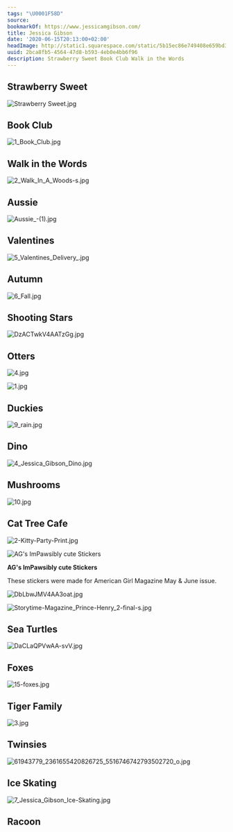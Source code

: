 ```yaml
---
tags: "\U0001F58D"
source:
bookmarkOf: https://www.jessicamgibson.com/
title: Jessica Gibson
date: '2020-06-15T20:13:00+02:00'
headImage: http://static1.squarespace.com/static/5b15ec86e749408e659bd3c4/t/5d813d5129447844308f3f4c/1568750931171/Website-lexicon.jpg?format=1500w
uuid: 2bca8fb5-4564-47d8-b593-4eb0e4bb6f96
description: Strawberry Sweet Book Club Walk in the Words
---
```


Strawberry Sweet
----------------

![Strawberry Sweet.jpg](https://images.squarespace-cdn.com/content/v1/5b15ec86e749408e659bd3c4/1585342574668-FD68PPP9BRSCRVDI7TCL/Strawberry+Sweet.jpg)

Book Club
---------

![1_Book_Club.jpg](https://images.squarespace-cdn.com/content/v1/5b15ec86e749408e659bd3c4/1568562158085-HKRBJ85C6XE8918OG0RN/1_Book_Club.jpg)

Walk in the Words
-----------------

![2_Walk_In_A_Woods-s.jpg](https://images.squarespace-cdn.com/content/v1/5b15ec86e749408e659bd3c4/1568562216305-2F4NE8SMX6L1Z0HLDXYV/2_Walk_In_A_Woods-s.jpg)

Aussie
------

![Aussie_-(1).jpg](https://images.squarespace-cdn.com/content/v1/5b15ec86e749408e659bd3c4/1568563240590-LG4DG49UX3OPHZ9HCM1X/Aussie_-%281%29.jpg)

Valentines
----------

![5_Valentines_Delivery_.jpg](https://images.squarespace-cdn.com/content/v1/5b15ec86e749408e659bd3c4/1568562520315-S0TYCO1IJJJJCKT54JHJ/5_Valentines_Delivery_.jpg)

Autumn
------

![6_Fall.jpg](https://images.squarespace-cdn.com/content/v1/5b15ec86e749408e659bd3c4/1568562341439-B4XLNECJY9E24F0DW7WM/6_Fall.jpg)

Shooting Stars
--------------

![DzACTwkV4AATzGg.jpg](https://images.squarespace-cdn.com/content/v1/5b15ec86e749408e659bd3c4/1555362084282-WJ1UV1XP60S1KGLTONL1/DzACTwkV4AATzGg.jpg)

Otters
------

![4.jpg](https://images.squarespace-cdn.com/content/v1/5b15ec86e749408e659bd3c4/1535494761576-4V2KO65M45S684F8GY17/4.jpg)

![1.jpg](https://images.squarespace-cdn.com/content/v1/5b15ec86e749408e659bd3c4/1535494421247-NKA1UNTN6SH1B2YV9KO1/1.jpg)

Duckies
-------

![9_rain.jpg](https://images.squarespace-cdn.com/content/v1/5b15ec86e749408e659bd3c4/1568562261052-86EIC9N83V540OMOZ5LQ/9_rain.jpg)

Dino
----

![4_Jessica_Gibson_Dino.jpg](https://images.squarespace-cdn.com/content/v1/5b15ec86e749408e659bd3c4/1568562292160-JDOVLSQRW6RKN3UM6GM0/4_Jessica_Gibson_Dino.jpg)

Mushrooms
---------

![10.jpg](https://images.squarespace-cdn.com/content/v1/5b15ec86e749408e659bd3c4/1568563020940-T7D3BVA2BTQD6887X1HH/10.jpg)

Cat Tree Cafe
-------------

![2-Kitty-Party-Print.jpg](https://images.squarespace-cdn.com/content/v1/5b15ec86e749408e659bd3c4/1535494971645-BHZATCNFL07TV7CE4BIV/2-Kitty-Party-Print.jpg)

![AG's ImPawsibly cute Stickers](https://images.squarespace-cdn.com/content/v1/5b15ec86e749408e659bd3c4/1535499913320-OTOB5U994LWK31G8SWVQ/DbLbwAeU8AAeG-S.jpg)

**AG's ImPawsibly cute Stickers**

These stickers were made for American Girl Magazine May & June issue.

![DbLbwJMV4AA3oat.jpg](https://images.squarespace-cdn.com/content/v1/5b15ec86e749408e659bd3c4/1535499913410-8BK80XVYGB8223MIFZAH/DbLbwJMV4AA3oat.jpg)

![Storytime-Magazine_Prince-Henry_2-final-s.jpg](https://images.squarespace-cdn.com/content/v1/5b15ec86e749408e659bd3c4/1535495711547-2O2YDZPJVCWO7X26DA8B/Storytime-Magazine_Prince-Henry_2-final-s.jpg)

Sea Turtles
-----------

![DaCLaQPVwAA-svV.jpg](https://images.squarespace-cdn.com/content/v1/5b15ec86e749408e659bd3c4/1535499647878-NEQ3CYTR618HFK3O1FNB/DaCLaQPVwAA-svV.jpg)

Foxes
-----

![15-foxes.jpg](https://images.squarespace-cdn.com/content/v1/5b15ec86e749408e659bd3c4/1568563435689-GAN8HGHXCO1FV3703BTV/15-foxes.jpg)

Tiger Family
------------

![3.jpg](https://images.squarespace-cdn.com/content/v1/5b15ec86e749408e659bd3c4/1535497000658-AGXTF3TSV3IZXYZCS1EO/3.jpg)

Twinsies
--------

![61943779_2361655420826725_5516746742793502720_o.jpg](https://images.squarespace-cdn.com/content/v1/5b15ec86e749408e659bd3c4/1568732270510-GYZK46ZFO00S9XVW26PP/61943779_2361655420826725_5516746742793502720_o.jpg)

Ice Skating
-----------

![7_Jessica_Gibson_Ice-Skating.jpg](https://images.squarespace-cdn.com/content/v1/5b15ec86e749408e659bd3c4/1568563369686-AY377WCUG4T35OZXR9Z8/7_Jessica_Gibson_Ice-Skating.jpg)

Racoon
---
